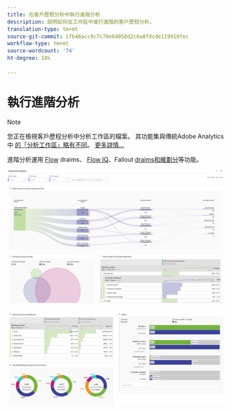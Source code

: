 ```yaml
---
title: 在客戶歷程分析中執行進階分析
description: 說明如何在工作區中進行進階的客戶歷程分析。
translation-type: tm+mt
source-git-commit: 1fb46acc9c7c70e64058d2c6a8fdcde119910fec
workflow-type: tm+mt
source-wordcount: '74'
ht-degree: 18%

---
```



# 執行進階分析

>[!NOTE]
>
>您正在檢視客戶歷程分析中分析工作區的檔案。 其功能集與傳統Adobe Analytics中 [的「分析工作區」略有不同](https://docs.adobe.com/content/help/zh-Hant/analytics/analyze/analysis-workspace/home.html)。 [更多詳情...](/help/getting-started/cja-aa.md)

進階分析運用 [Flow](/help/analysis-workspace/visualizations/c-flow/flow.md) draims、 [Flow IQ](/help/analysis-workspace/attribution/overview.md)、Fallout [draims和維劃分](/help/analysis-workspace/visualizations/fallout/fallout-flow.md)[](/help/components/dimensions/t-breakdown-fa.md)等功能。

![工作區螢幕擷取1](assets/cja-adv-analysis1.png)

![工作區螢幕擷取2](assets/cja-adv-analysis2.png)
